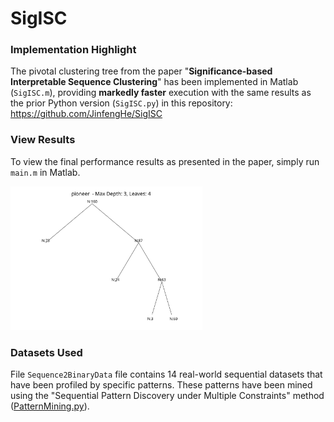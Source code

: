 # SigISC



### Implementation Highlight

The pivotal clustering tree from the paper "**Significance-based Interpretable Sequence Clustering**" has been implemented in Matlab (`SigISC.m`), providing **markedly faster** execution with the same results as the prior Python version (`SigISC.py`) in this repository: https://github.com/JinfengHe/SigISC

### View Results

To view the final performance results as presented in the paper, simply run `main.m` in Matlab.

<div align="left">     <img src="./pioneer_tree.svg" alt="pioneer_tree" style="zoom:30%;" /> </div>

### Datasets Used

File `Sequence2BinaryData` file contains 14 real-world sequential datasets that have been profiled by specific patterns. These patterns have been mined using the "Sequential Pattern Discovery under Multiple Constraints" method ([PatternMining.py](https://github.com/JinfengHe/SigISC/blob/master/PatternMining.py)).  


